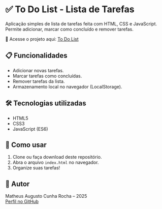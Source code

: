 # ✅ To Do List - Lista de Tarefas

Aplicação simples de lista de tarefas feita com HTML, CSS e JavaScript. Permite adicionar, marcar como concluído e remover tarefas.

🔗 Acesse o projeto aqui: [To Do List](https://matheuscr19-coder.github.io/to-do-list/)

## 📋 Funcionalidades
- Adicionar novas tarefas.
- Marcar tarefas como concluídas.
- Remover tarefas da lista.
- Armazenamento local no navegador (LocalStorage).

## 🛠️ Tecnologias utilizadas
- HTML5
- CSS3
- JavaScript (ES6)

## 🚀 Como usar
1. Clone ou faça download deste repositório.
2. Abra o arquivo `index.html` no navegador.
3. Organize suas tarefas!

## 👤 Autor
Matheus Augusto Cunha Rocha – 2025  
[Perfil no GitHub](https://github.com/matheuscr19-coder)
